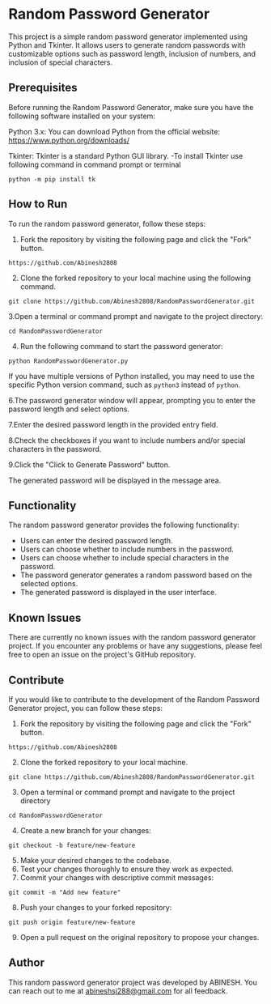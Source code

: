 
# Random Password Generator

This project is a simple random password generator implemented using Python and Tkinter. 
It allows users to generate random passwords with customizable options such as password length, 
inclusion of numbers, and inclusion of special characters.

## Prerequisites
Before running the Random Password Generator, make sure you have the following software installed on your system:

Python 3.x: You can download Python from the official website: https://www.python.org/downloads/

Tkinter: Tkinter is a standard Python GUI library.
	    -To install Tkinter use following command in command prompt or terminal
``` 
python -m pip install tk
```

## How to Run
To run the random password generator, follow these steps:

1. Fork the repository by visiting the following page and click the "Fork" button.
```
https://github.com/Abinesh2808
```
2. Clone the forked repository to your local machine using the following command.
```
git clone https://github.com/Abinesh2808/RandomPasswordGenerator.git
```
3.Open a terminal or command prompt and navigate to the project directory:
```
cd RandomPasswordGenerator
```
4. Run the following command to start the password generator:
```   
python RandomPasswordGenerator.py
```
If you have multiple versions of Python installed, you may need to use the specific Python version command, such as `python3` instead of `python`.

6.The password generator window will appear, prompting you to enter the password length and select options.

7.Enter the desired password length in the provided entry field.

8.Check the checkboxes if you want to include numbers and/or special characters in the password.

9.Click the "Click to Generate Password" button.

The generated password will be displayed in the message area.

## Functionality
The random password generator provides the following functionality:

- Users can enter the desired password length.
- Users can choose whether to include numbers in the password.
- Users can choose whether to include special characters in the password.
- The password generator generates a random password based on the selected options.
- The generated password is displayed in the user interface.

## Known Issues
There are currently no known issues with the random password generator project. If you encounter any problems or have any suggestions, please feel free to open an issue on the project's GitHub repository.

## Contribute
If you would like to contribute to the development of the Random Password Generator project, you can follow these steps:


1) Fork the repository by visiting the following page and click the "Fork" button.
```
https://github.com/Abinesh2808
```
2. Clone the forked repository to your local machine.
```
git clone https://github.com/Abinesh2808/RandomPasswordGenerator.git
```
3. Open a terminal or command prompt and navigate to the project directory
```
cd RandomPasswordGenerator
```
4. Create a new branch for your changes:
```
git checkout -b feature/new-feature
```
5. Make your desired changes to the codebase.
6. Test your changes thoroughly to ensure they work as expected.
7. Commit your changes with descriptive commit messages:
```
git commit -m "Add new feature"
```
8. Push your changes to your forked repository:
```
git push origin feature/new-feature
```
9. Open a pull request on the original repository to propose your changes.


## Author
This random password generator project was developed by ABINESH. You can reach out to me at abineshsj288@gmail.com for all feedback.




